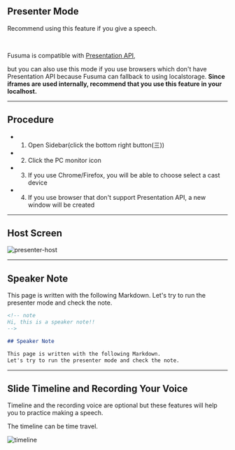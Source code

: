 <!-- section-title: Presenter Mode -->

## Presenter Mode

Recommend using this feature if you give a speech.

<br />

Fusuma is compatible with [Presentation API](https://developer.mozilla.org/en-US/docs/Web/API/Presentation_API),

but you can also use this mode if you use browsers which don't have Presentation API because Fusuma can fallback to using localstorage. **Since iframes are used internally, recommend that you use this feature in your localhost.**

---

## Procedure

- 1. Open Sidebar(click the bottom right button(三))
- 2. Click the PC monitor icon
- 3. If you use Chrome/Firefox, you will be able to choose select a cast device
- 4. If you use browser that don't support Presentation API, a new window will be created

---

## Host Screen

![presenter-host](https://itemku-assets.s3-ap-southeast-1.amazonaws.com/illustration/itemku/register/pin-registration.png)

---

<!-- note
Hi, this is a speaker note!!
-->

## Speaker Note

This page is written with the following Markdown.
Let's try to run the presenter mode and check the note.

```md
<!-- note
Hi, this is a speaker note!!
-->

## Speaker Note

This page is written with the following Markdown.
Let's try to run the presenter mode and check the note.
```

---

## Slide Timeline and Recording Your Voice

Timeline and the recording voice are optional but these features will help you to practice making a speech.

The timeline can be time travel.

![timeline](https://itemku-assets.s3-ap-southeast-1.amazonaws.com/illustration/itemku/register/pin-registration.png)
